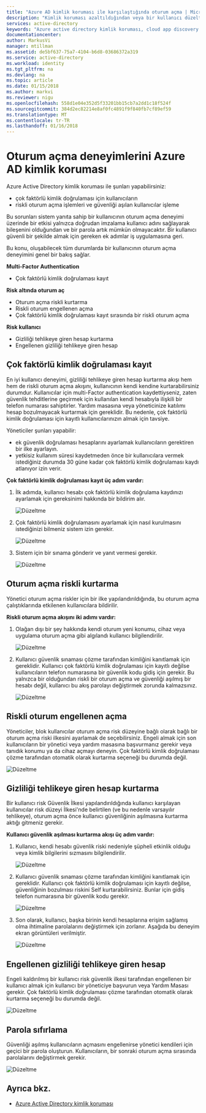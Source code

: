 ```yaml
---
title: "Azure AD kimlik koruması ile karşılaştığında oturum açma | Microsoft Docs"
description: "Kimlik koruması azaltıldığından veya bir kullanıcı düzeltilen veya çok faktörlü kimlik doğrulama İlkesi tarafından istendiğinde kullanıcı deneyimini genel bir bakış sağlar."
services: active-directory
keywords: "Azure active directory kimlik koruması, cloud app discovery'yi, uygulamalar, güvenlik, risk, risk düzeyi, güvenlik açığı, güvenlik ilkesi yönetme"
documentationcenter: 
author: MarkusVi
manager: mtillman
ms.assetid: de5bf637-75a7-4104-b6d8-03686372a319
ms.service: active-directory
ms.workload: identity
ms.tgt_pltfrm: na
ms.devlang: na
ms.topic: article
ms.date: 01/15/2018
ms.author: markvi
ms.reviewer: nigu
ms.openlocfilehash: 558d1e04e352d5f33201bb15cb7a2dd1c18f524f
ms.sourcegitcommit: 384d2ec82214e8af0fc4891f9f840fb7cf89ef59
ms.translationtype: MT
ms.contentlocale: tr-TR
ms.lasthandoff: 01/16/2018
---
```

# <a name="sign-in-experiences-with-azure-ad-identity-protection"></a>Oturum açma deneyimlerini Azure AD kimlik koruması
Azure Active Directory kimlik koruması ile şunları yapabilirsiniz:

* çok faktörlü kimlik doğrulaması için kullanıcıların
* riskli oturum açma işlemleri ve güvenliği aşılan kullanıcılar işleme

Bu sorunları sistem yanıta sahip bir kullanıcının oturum açma deneyimi üzerinde bir etkisi yalnızca doğrudan imzalama kullanıcı adını sağlayarak bileşenini olduğundan ve bir parola artık mümkün olmayacaktır. Bir kullanıcı güvenli bir şekilde almak için gereken ek adımlar iş uygulamasına geri.

Bu konu, oluşabilecek tüm durumlarda bir kullanıcının oturum açma deneyimini genel bir bakış sağlar.

**Multi-Factor Authentication**

* Çok faktörlü kimlik doğrulaması kayıt

**Risk altında oturum aç**

* Oturum açma riskli kurtarma
* Riskli oturum engellenen açma
* Çok faktörlü kimlik doğrulaması kayıt sırasında bir riskli oturum açma

**Risk kullanıcı**

* Gizliliği tehlikeye giren hesap kurtarma
* Engellenen gizliliği tehlikeye giren hesap

## <a name="multi-factor-authentication-registration"></a>Çok faktörlü kimlik doğrulaması kayıt
En iyi kullanıcı deneyimi, gizliliği tehlikeye giren hesap kurtarma akışı hem hem de riskli oturum açma akışını, kullanıcının kendi kendine kurtarabilirsiniz durumdur. Kullanıcılar için multi-Factor authentication kaydettiyseniz, zaten güvenlik tehditlerine geçirmek için kullanılan kendi hesabıyla ilişkili bir telefon numarası sahiptirler. Yardım masasına veya yöneticinize katılımı hesap bozulmayacak kurtarmak için gereklidir. Bu nedenle, çok faktörlü kimlik doğrulaması için kayıtlı kullanıcılarınızın almak için tavsiye. 

Yöneticiler şunları yapabilir:

* ek güvenlik doğrulaması hesaplarını ayarlamak kullanıcıların gerektiren bir ilke ayarlayın. 
* yetkisiz kullanım süresi kaydetmeden önce bir kullanıcılara vermek istediğiniz durumda 30 güne kadar çok faktörlü kimlik doğrulaması kaydı atlanıyor izin verir.

**Çok faktörlü kimlik doğrulaması kayıt üç adım vardır:**

1. İlk adımda, kullanıcı hesabı çok faktörlü kimlik doğrulama kaydınızı ayarlamak için gereksinimi hakkında bir bildirim alır. 
   
    ![Düzeltme](./media/active-directory-identityprotection-flows/140.png "düzeltme")
2. Çok faktörlü kimlik doğrulamasını ayarlamak için nasıl kurulmasını istediğinizi bilmeniz sistem izin gerekir.
   
    ![Düzeltme](./media/active-directory-identityprotection-flows/141.png "düzeltme")
3. Sistem için bir sınama gönderir ve yanıt vermesi gerekir.
   
    ![Düzeltme](./media/active-directory-identityprotection-flows/142.png "düzeltme")

## <a name="risky-sign-in-recovery"></a>Oturum açma riskli kurtarma
Yönetici oturum açma riskler için bir ilke yapılandırıldığında, bu oturum açma çalıştıklarında etkilenen kullanıcılara bildirilir. 

**Riskli oturum açma akışını iki adımı vardır:** 

1. Olağan dışı bir şey hakkında kendi oturum yeni konumu, cihaz veya uygulama oturum açma gibi algılandı kullanıcı bilgilendirilir. 
   
    ![Düzeltme](./media/active-directory-identityprotection-flows/120.png "düzeltme")
2. Kullanıcı güvenlik sınaması çözme tarafından kimliğini kanıtlamak için gereklidir. Kullanıcı çok faktörlü kimlik doğrulaması için kayıtlı değilse kullanıcıların telefon numarasına bir güvenlik kodu gidiş için gerekir. Bu yalnızca bir olduğundan riskli bir oturum açma ve güvenliği aşılmış bir hesabı değil, kullanıcı bu akış parolayı değiştirmek zorunda kalmazsınız. 
   
    ![Düzeltme](./media/active-directory-identityprotection-flows/121.png "düzeltme")

## <a name="risky-sign-in-blocked"></a>Riskli oturum engellenen açma
Yöneticiler, blok kullanıcılar oturum açma risk düzeyine bağlı olarak bağlı bir oturum açma riski ilkesini ayarlamak de seçebilirsiniz. Engeli almak için son kullanıcıların bir yönetici veya yardım masasına başvurmanız gerekir veya tanıdık konumu ya da cihaz açmayı deneyin. Çok faktörlü kimlik doğrulaması çözme tarafından otomatik olarak kurtarma seçeneği bu durumda değil.

![Düzeltme](./media/active-directory-identityprotection-flows/200.png "düzeltme")

## <a name="compromised-account-recovery"></a>Gizliliği tehlikeye giren hesap kurtarma
Bir kullanıcı risk Güvenlik İlkesi yapılandırıldığında kullanıcı karşılayan kullanıcılar risk düzeyi İlkesi'nde belirtilen (ve bu nedenle varsayılır tehlikeye), oturum açma önce kullanıcı güvenliğinin aşılmasına kurtarma aktığı gitmeniz gerekir. 

**Kullanıcı güvenlik aşılması kurtarma akışı üç adım vardır:**

1. Kullanıcı, kendi hesabı güvenlik riski nedeniyle şüpheli etkinlik olduğu veya kimlik bilgilerini sızmasını bilgilendirilir.
   
    ![Düzeltme](./media/active-directory-identityprotection-flows/101.png "düzeltme")
2. Kullanıcı güvenlik sınaması çözme tarafından kimliğini kanıtlamak için gereklidir. Kullanıcı çok faktörlü kimlik doğrulaması için kayıtlı değilse, güvenliğinin bozulması riskini Self kurtarabilirsiniz. Bunlar için gidiş telefon numarasına bir güvenlik kodu gerekir. 
   
   ![Düzeltme](./media/active-directory-identityprotection-flows/110.png "düzeltme")
3. Son olarak, kullanıcı, başka birinin kendi hesaplarına erişim sağlamış olma ihtimaline parolalarını değiştirmek için zorlanır. 
   Aşağıda bu deneyim ekran görüntüleri verilmiştir.
   
   ![Düzeltme](./media/active-directory-identityprotection-flows/111.png "düzeltme")

## <a name="compromised-account-blocked"></a>Engellenen gizliliği tehlikeye giren hesap
Engeli kaldırılmış bir kullanıcı risk güvenlik ilkesi tarafından engellenen bir kullanıcı almak için kullanıcı bir yöneticiye başvurun veya Yardım Masası gerekir. Çok faktörlü kimlik doğrulaması çözme tarafından otomatik olarak kurtarma seçeneği bu durumda değil.

![Düzeltme](./media/active-directory-identityprotection-flows/104.png "düzeltme")

## <a name="reset-password"></a>Parola sıfırlama
Güvenliği aşılmış kullanıcıların açmasını engellenirse yönetici kendileri için geçici bir parola oluşturun. Kullanıcıların, bir sonraki oturum açma sırasında parolalarını değiştirmek gerekir.

![Düzeltme](./media/active-directory-identityprotection-flows/160.png "düzeltme")

## <a name="see-also"></a>Ayrıca bkz.
* [Azure Active Directory kimlik koruması](active-directory-identityprotection.md) 

